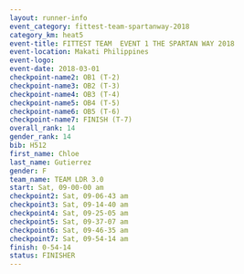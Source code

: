 ```yaml
---
layout: runner-info 
event_category: fittest-team-spartanway-2018 
category_km: heat5 
event-title: FITTEST TEAM  EVENT 1 THE SPARTAN WAY 2018 
event-location: Makati Philippines 
event-logo: 
event-date: 2018-03-01 
checkpoint-name2: OB1 (T-2) 
checkpoint-name3: OB2 (T-3) 
checkpoint-name4: OB3 (T-4) 
checkpoint-name5: OB4 (T-5) 
checkpoint-name6: OB5 (T-6) 
checkpoint-name7: FINISH (T-7) 
overall_rank: 14
gender_rank: 14
bib: H512
first_name: Chloe
last_name: Gutierrez
gender: F
team_name: TEAM LDR 3.0
start: Sat, 09-00-00 am
checkpoint2: Sat, 09-06-43 am
checkpoint3: Sat, 09-14-40 am
checkpoint4: Sat, 09-25-05 am
checkpoint5: Sat, 09-37-07 am
checkpoint6: Sat, 09-46-35 am
checkpoint7: Sat, 09-54-14 am
finish: 0-54-14
status: FINISHER
---
```

